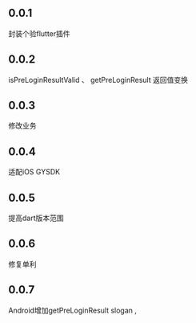 ## 0.0.1
封装个验flutter插件

## 0.0.2
isPreLoginResultValid 、 getPreLoginResult 返回值变换

## 0.0.3
修改业务

## 0.0.4
适配iOS GYSDK

## 0.0.5
提高dart版本范围

## 0.0.6
修复单利

## 0.0.7
Android增加getPreLoginResult slogan , 

